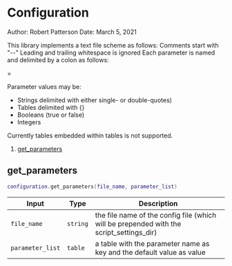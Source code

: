 # Configuration

Author: Robert Patterson
Date: March 5, 2021

This library implements a text file scheme as follows:
Comments start with "--"
Leading and trailing whitespace is ignored
Each parameter is named and delimited by a colon as follows:

<parameter-name> = <parameter-value>

Parameter values may be:

- Strings delimited with either single- or double-quotes)
- Tables delimited with {}
- Booleans (true or false)
- Integers

Currently tables embedded within tables is not supported.

1. [get_parameters](#get_parameters)

## get_parameters

```lua
configuration.get_parameters(file_name, parameter_list)
```

| Input | Type | Description |
| --- | --- | --- |
| `file_name` | `string` | the file name of the config file (which will be prepended with the script_settings_dir) |
| `parameter_list` | `table` | a table with the parameter name as key and the default value as value |
